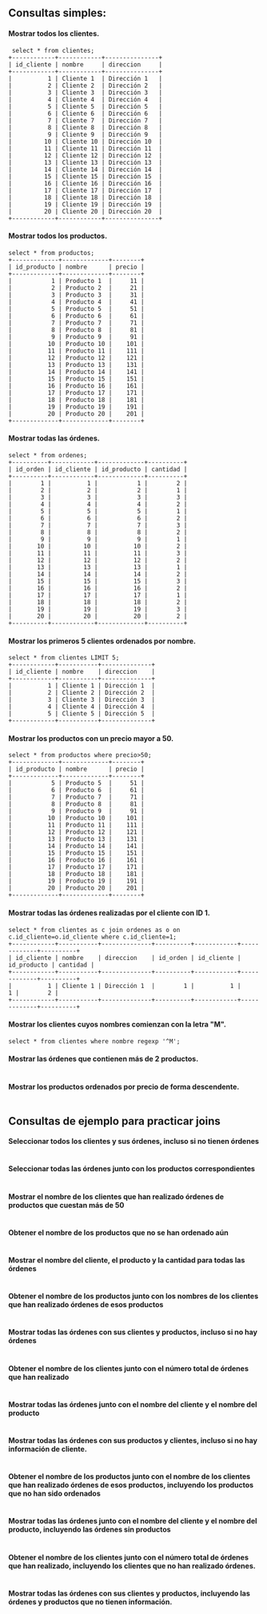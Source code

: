 ## Consultas simples:

#### Mostrar todos los clientes.

```slq
 select * from clientes;
+------------+------------+---------------+
| id_cliente | nombre     | direccion     |
+------------+------------+---------------+
|          1 | Cliente 1  | Dirección 1   |
|          2 | Cliente 2  | Dirección 2   |
|          3 | Cliente 3  | Dirección 3   |
|          4 | Cliente 4  | Dirección 4   |
|          5 | Cliente 5  | Dirección 5   |
|          6 | Cliente 6  | Dirección 6   |
|          7 | Cliente 7  | Dirección 7   |
|          8 | Cliente 8  | Dirección 8   |
|          9 | Cliente 9  | Dirección 9   |
|         10 | Cliente 10 | Dirección 10  |
|         11 | Cliente 11 | Dirección 11  |
|         12 | Cliente 12 | Dirección 12  |
|         13 | Cliente 13 | Dirección 13  |
|         14 | Cliente 14 | Dirección 14  |
|         15 | Cliente 15 | Dirección 15  |
|         16 | Cliente 16 | Dirección 16  |
|         17 | Cliente 17 | Dirección 17  |
|         18 | Cliente 18 | Dirección 18  |
|         19 | Cliente 19 | Dirección 19  |
|         20 | Cliente 20 | Dirección 20  |
+------------+------------+---------------+

```

#### Mostrar todos los productos.

```slq
select * from productos;
+-------------+-------------+--------+
| id_producto | nombre      | precio |
+-------------+-------------+--------+
|           1 | Producto 1  |     11 |
|           2 | Producto 2  |     21 |
|           3 | Producto 3  |     31 |
|           4 | Producto 4  |     41 |
|           5 | Producto 5  |     51 |
|           6 | Producto 6  |     61 |
|           7 | Producto 7  |     71 |
|           8 | Producto 8  |     81 |
|           9 | Producto 9  |     91 |
|          10 | Producto 10 |    101 |
|          11 | Producto 11 |    111 |
|          12 | Producto 12 |    121 |
|          13 | Producto 13 |    131 |
|          14 | Producto 14 |    141 |
|          15 | Producto 15 |    151 |
|          16 | Producto 16 |    161 |
|          17 | Producto 17 |    171 |
|          18 | Producto 18 |    181 |
|          19 | Producto 19 |    191 |
|          20 | Producto 20 |    201 |
+-------------+-------------+--------+

```

#### Mostrar todas las órdenes.

```slq
select * from ordenes;
+----------+------------+-------------+----------+
| id_orden | id_cliente | id_producto | cantidad |
+----------+------------+-------------+----------+
|        1 |          1 |           1 |        2 |
|        2 |          2 |           2 |        1 |
|        3 |          3 |           3 |        3 |
|        4 |          4 |           4 |        2 |
|        5 |          5 |           5 |        1 |
|        6 |          6 |           6 |        2 |
|        7 |          7 |           7 |        3 |
|        8 |          8 |           8 |        2 |
|        9 |          9 |           9 |        1 |
|       10 |         10 |          10 |        2 |
|       11 |         11 |          11 |        3 |
|       12 |         12 |          12 |        2 |
|       13 |         13 |          13 |        1 |
|       14 |         14 |          14 |        2 |
|       15 |         15 |          15 |        3 |
|       16 |         16 |          16 |        2 |
|       17 |         17 |          17 |        1 |
|       18 |         18 |          18 |        2 |
|       19 |         19 |          19 |        3 |
|       20 |         20 |          20 |        2 |
+----------+------------+-------------+----------+

```

#### Mostrar los primeros 5 clientes ordenados por nombre.

```slq
select * from clientes LIMIT 5;
+------------+-----------+--------------+
| id_cliente | nombre    | direccion    |
+------------+-----------+--------------+
|          1 | Cliente 1 | Dirección 1  |
|          2 | Cliente 2 | Dirección 2  |
|          3 | Cliente 3 | Dirección 3  |
|          4 | Cliente 4 | Dirección 4  |
|          5 | Cliente 5 | Dirección 5  |
+------------+-----------+--------------+

```

#### Mostrar los productos con un precio mayor a 50.

```slq
select * from productos where precio>50;
+-------------+-------------+--------+
| id_producto | nombre      | precio |
+-------------+-------------+--------+
|           5 | Producto 5  |     51 |
|           6 | Producto 6  |     61 |
|           7 | Producto 7  |     71 |
|           8 | Producto 8  |     81 |
|           9 | Producto 9  |     91 |
|          10 | Producto 10 |    101 |
|          11 | Producto 11 |    111 |
|          12 | Producto 12 |    121 |
|          13 | Producto 13 |    131 |
|          14 | Producto 14 |    141 |
|          15 | Producto 15 |    151 |
|          16 | Producto 16 |    161 |
|          17 | Producto 17 |    171 |
|          18 | Producto 18 |    181 |
|          19 | Producto 19 |    191 |
|          20 | Producto 20 |    201 |
+-------------+-------------+--------+

```

#### Mostrar todas las órdenes realizadas por el cliente con ID 1.

```slq
select * from clientes as c join ordenes as o on c.id_cliente=o.id_cliente where c.id_cliente=1;
+------------+-----------+--------------+----------+------------+-------------+----------+
| id_cliente | nombre    | direccion    | id_orden | id_cliente | id_producto | cantidad |
+------------+-----------+--------------+----------+------------+-------------+----------+
|          1 | Cliente 1 | Dirección 1  |        1 |          1 |           1 |        2 |
+------------+-----------+--------------+----------+------------+-------------+----------+

```

#### Mostrar los clientes cuyos nombres comienzan con la letra "M".

```slq
select * from clientes where nombre regexp '^M';
```

#### Mostrar las órdenes que contienen más de 2 productos.

```slq

```

#### Mostrar los productos ordenados por precio de forma descendente.

```slq

```

## Consultas de ejemplo para practicar joins

#### Seleccionar todos los clientes y sus órdenes, incluso si no tienen órdenes

```slq

```

#### Seleccionar todas las órdenes junto con los productos correspondientes

```slq

```

#### Mostrar el nombre de los clientes que han realizado órdenes de productos que cuestan más de 50

```slq

```

#### Obtener el nombre de los productos que no se han ordenado aún

```slq

```

#### Mostrar el nombre del cliente, el producto y la cantidad para todas las órdenes

```slq

```

#### Obtener el nombre de los productos junto con los nombres de los clientes que han realizado órdenes de esos productos

```slq

```

#### Mostrar todas las órdenes con sus clientes y productos, incluso si no hay órdenes

```slq

```

#### Obtener el nombre de los clientes junto con el número total de órdenes que han realizado

```slq

```

#### Mostrar todas las órdenes junto con el nombre del cliente y el nombre del producto

```slq

```

#### Mostrar todas las órdenes con sus productos y clientes, incluso si no hay información de cliente.

```slq

```


#### Obtener el nombre de los productos junto con el nombre de los clientes que han realizado órdenes de esos productos, incluyendo los productos que no han sido ordenados

```slq

```

#### Mostrar todas las órdenes junto con el nombre del cliente y el nombre del producto, incluyendo las órdenes sin productos

```slq

```

#### Obtener el nombre de los clientes junto con el número total de órdenes que han realizado, incluyendo los clientes que no han realizado órdenes.

```slq

```

#### Mostrar todas las órdenes con sus clientes y productos, incluyendo las órdenes y productos que no tienen información.

```slq

```
